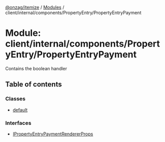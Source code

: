 [@onzag/itemize](../README.md) / [Modules](../modules.md) / client/internal/components/PropertyEntry/PropertyEntryPayment

# Module: client/internal/components/PropertyEntry/PropertyEntryPayment

Contains the boolean handler

## Table of contents

### Classes

- [default](../classes/client_internal_components_PropertyEntry_PropertyEntryPayment.default.md)

### Interfaces

- [IPropertyEntryPaymentRendererProps](../interfaces/client_internal_components_PropertyEntry_PropertyEntryPayment.IPropertyEntryPaymentRendererProps.md)
